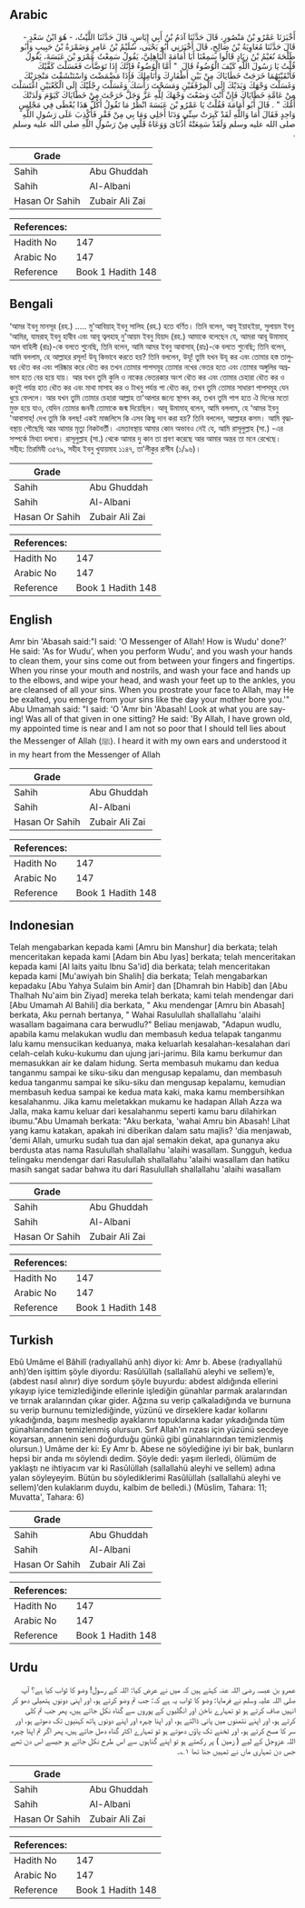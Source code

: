 ## Arabic


<div dir="rtl" lang="ar" style={{fontSize:'larger',backgroundColor:'#f8f9fa',padding:20}}>
أَخْبَرَنَا عَمْرُو بْنُ مَنْصُورٍ، قَالَ حَدَّثَنَا آدَمُ بْنُ أَبِي إِيَاسٍ، قَالَ حَدَّثَنَا اللَّيْثُ، - هُوَ ابْنُ سَعْدٍ - قَالَ حَدَّثَنَا مُعَاوِيَةُ بْنُ صَالِحٍ، قَالَ أَخْبَرَنِي أَبُو يَحْيَى، سُلَيْمُ بْنُ عَامِرٍ وَضَمْرَةُ بْنُ حَبِيبٍ وَأَبُو طَلْحَةَ نُعَيْمُ بْنُ زِيَادٍ قَالُوا سَمِعْنَا أَبَا أُمَامَةَ الْبَاهِلِيَّ، يَقُولُ سَمِعْتُ عَمْرَو بْنَ عَبَسَةَ، يَقُولُ قُلْتُ يَا رَسُولَ اللَّهِ كَيْفَ الْوُضُوءُ قَالَ ‏ "‏ أَمَّا الْوُضُوءُ فَإِنَّكَ إِذَا تَوَضَّأْتَ فَغَسَلْتَ كَفَّيْكَ فَأَنْقَيْتَهُمَا خَرَجَتْ خَطَايَاكَ مِنْ بَيْنِ أَظْفَارِكَ وَأَنَامِلِكَ فَإِذَا مَضْمَضْتَ وَاسْتَنْشَقْتَ مَنْخِرَيْكَ وَغَسَلْتَ وَجْهَكَ وَيَدَيْكَ إِلَى الْمِرْفَقَيْنِ وَمَسَحْتَ رَأْسَكَ وَغَسَلْتَ رِجْلَيْكَ إِلَى الْكَعْبَيْنِ اغْتَسَلْتَ مِنْ عَامَّةِ خَطَايَاكَ فَإِنْ أَنْتَ وَضَعْتَ وَجْهَكَ لِلَّهِ عَزَّ وَجَلَّ خَرَجْتَ مِنْ خَطَايَاكَ كَيَوْمَ وَلَدَتْكَ أُمُّكَ ‏"‏ ‏.‏ قَالَ أَبُو أُمَامَةَ فَقُلْتُ يَا عَمْرُو بْنَ عَبَسَةَ انْظُرْ مَا تَقُولُ أَكُلُّ هَذَا يُعْطَى فِي مَجْلِسٍ وَاحِدٍ فَقَالَ أَمَا وَاللَّهِ لَقَدْ كَبِرَتْ سِنِّي وَدَنَا أَجَلِي وَمَا بِي مِنْ فَقْرٍ فَأَكْذِبَ عَلَى رَسُولِ اللَّهِ صلى الله عليه وسلم وَلَقَدْ سَمِعَتْهُ أُذُنَاىَ وَوَعَاهُ قَلْبِي مِنْ رَسُولِ اللَّهِ صلى الله عليه وسلم ‏.‏
</div>
<div style={{backgroundColor:'#f8f9fa',padding:20, marginBottom: 10}}><table> <thead> <tr> <th>Grade</th> <th></th> </tr> </thead> <tbody> <tr><td>Sahih</td><td>Abu Ghuddah</td></tr><tr><td>Sahih</td><td>Al-Albani</td></tr><tr><td>Hasan Or Sahih</td><td>Zubair Ali Zai</td></tr></tbody></table><table> <thead> <tr> <th>References:</th> <th></th> </tr> </thead> <tbody><tr><td>Hadith No</td><td>147</td></tr><tr><td>Arabic No</td><td>147</td></tr><tr><td>Reference</td><td>Book 1 Hadith 148</td></tr></tbody></table></div>

## Bengali


<div dir="ltr" lang="bn" style={{fontSize:'larger',backgroundColor:'#f8f9fa',padding:20}}>
‘আমর ইবনু মানসূর (রহ.) ..... মু'আবিয়াহ্ ইবনু সালিহ (রহ.) হতে বর্ণিত। তিনি বলেন, আবূ ইয়াহইয়া, সুলায়ম ইবনু ‘আমির, যামরাহ্ ইবনু হাবীব এবং আবূ ত্বলহাহ্ নু'আয়ম ইবনু যিয়াদ (রহ.) আমাকে বলেছেন যে, আমরা আবূ উমামাহ্ আল বাহিলী (রাঃ)-কে বলতে শুনেছি, তিনি বলেন, আমি আমর ইবনু আবাসাহ্ (রাঃ)-কে বলতে শুনেছি; তিনি বলেন, আমি বললাম, হে আল্লাহর রসূল! উযূ কিভাবে করতে হয়? তিনি বললেন, উযূ! তুমি যখন উযূ কর এবং তোমার হস্ত তালুদ্বয় ধৌত কর এবং পরিষ্কার করে ধৌত কর তখন তোমার পাপসমূহ তোমার নখের ভেতর হতে এবং তোমার অঙ্গুলির অগ্রভাগ হতে বের হয়ে যায়। আর যখন তুমি কুলি ও নাকের ভেতরকার অংশ ধৌত কর এবং তোমার চেহারা ধৌত কর ও কনুই পর্যন্ত হাত ধৌত কর এবং মাথা মাসাহ কর ও টাখনু পর্যন্ত পা ধৌত কর, তখন তুমি তোমার সাধারণ পাপসমূহ যেন ধুয়ে ফেললে। আর যখন তুমি তোমার চেহারা আল্লাহ তা'আলার জন্যে স্থাপন কর, তখন তুমি পাপ হতে ঐ দিনের মতো মুক্ত হয়ে যাও, যেদিন তোমার জননী তোমাকে জন্ম দিয়েছিল। আবূ উমামাহ্ বলেন, আমি বললাম, হে ‘আমর ইবনু 'আবাসাহ্! দেখ তুমি কি বলছ! একই মাজলিসে কি এসব কিছু দান করা হয়? তিনি বললেন, আল্লাহর কসম। আমি বৃদ্ধাবস্থায় পৌছেছি আর আমার মৃত্যু নিকটবর্তী। এমতাবস্থায় আমার কোন অভাবও নেই যে, আমি রাসূলুল্লাহ (সা.) -এর সম্পর্কে মিথ্যা বলবো। রাসূলুল্লাহ (সা.) থেকে আমার দু কান তা শ্রবণ করেছে আর আমার অন্তর তা মনে রেখেছে। সহীহ: তিরমিযী ৩৫৭৯, সহীহ ইবনু খুযায়মাহ ১১৪৭, তা'লীকুর রাগীব (১/৯৬)।
</div>
<div style={{backgroundColor:'#f8f9fa',padding:20, marginBottom: 10}}><table> <thead> <tr> <th>Grade</th> <th></th> </tr> </thead> <tbody> <tr><td>Sahih</td><td>Abu Ghuddah</td></tr><tr><td>Sahih</td><td>Al-Albani</td></tr><tr><td>Hasan Or Sahih</td><td>Zubair Ali Zai</td></tr></tbody></table><table> <thead> <tr> <th>References:</th> <th></th> </tr> </thead> <tbody><tr><td>Hadith No</td><td>147</td></tr><tr><td>Arabic No</td><td>147</td></tr><tr><td>Reference</td><td>Book 1 Hadith 148</td></tr></tbody></table></div>

## English


<div dir="ltr" lang="en" style={{fontSize:'larger',backgroundColor:'#f8f9fa',padding:20}}>
Amr bin 'Abasah said:"I said: 'O Messenger of Allah! How is Wudu' done?' He said: 'As for Wudu', when you perform Wudu', and you wash your hands to clean them, your sins come out from between your fingers and fingertips. When you rinse your mouth and nostrils, and wash your face and hands up to the elbows, and wipe your head, and wash your feet up to the ankles, you are cleansed of all your sins. When you prostrate your face to Allah, may He be exalted, you emerge from your sins like the day your mother bore you.'" Abu Umamah said: "I said: 'O 'Amr bin 'Abasah! Look at what you are saying! Was all of that given in one sitting? He said: 'By Allah, I have grown old, my appointed time is near and I am not so poor that I should tell lies about the Messenger of Allah (ﷺ). I heard it with my own ears and understood it in my heart from the Messenger of Allah
</div>
<div style={{backgroundColor:'#f8f9fa',padding:20, marginBottom: 10}}><table> <thead> <tr> <th>Grade</th> <th></th> </tr> </thead> <tbody> <tr><td>Sahih</td><td>Abu Ghuddah</td></tr><tr><td>Sahih</td><td>Al-Albani</td></tr><tr><td>Hasan Or Sahih</td><td>Zubair Ali Zai</td></tr></tbody></table><table> <thead> <tr> <th>References:</th> <th></th> </tr> </thead> <tbody><tr><td>Hadith No</td><td>147</td></tr><tr><td>Arabic No</td><td>147</td></tr><tr><td>Reference</td><td>Book 1 Hadith 148</td></tr></tbody></table></div>

## Indonesian


<div dir="ltr" lang="id" style={{fontSize:'larger',backgroundColor:'#f8f9fa',padding:20}}>
Telah mengabarkan kepada kami [Amru bin Manshur] dia berkata; telah menceritakan kepada kami [Adam bin Abu Iyas] berkata; telah menceritakan kepada kami [Al laits yaitu Ibnu Sa'id] dia berkata; telah menceritakan kepada kami [Mu'awiyah bin Shalih] dia berkata; Telah mengabarkan kepadaku [Abu Yahya Sulaim bin Amir] dan [Dhamrah bin Habib] dan [Abu Thalhah Nu'aim bin Ziyad] mereka telah berkata; kami telah mendengar dari [Abu Umamah Al Bahili] dia berkata, " Aku mendengar [Amru bin Abasah] berkata, Aku pernah bertanya, " Wahai Rasulullah shallallahu 'alaihi wasallam bagaimana cara berwudlu?" Beliau menjawab, "Adapun wudlu, apabila kamu melakukan wudlu dan membasuh kedua telapak tanganmu lalu kamu mensucikan keduanya, maka keluarlah kesalahan-kesalahan dari celah-celah kuku-kukumu dan ujung jari-jarimu. Bila kamu berkumur dan memasukkan air ke dalam hidung. Serta membasuh mukamu dan kedua tanganmu sampai ke siku-siku dan mengusap kepalamu, dan membasuh kedua tanganmu sampai ke siku-siku dan mengusap kepalamu, kemudian membasuh kedua sampai ke kedua mata kaki, maka kamu membersihkan kesalahanmu. Jika kamu meletakkan mukamu ke hadapan Allah Azza wa Jalla, maka kamu keluar dari kesalahanmu seperti kamu baru dilahirkan ibumu."Abu Umamah berkata: "Aku berkata, 'wahai Amru bin Abasah! Lihat yang kamu katakan, apakah ini diberikan dalam satu majlis? 'dia menjawab, 'demi Allah, umurku sudah tua dan ajal semakin dekat, apa gunanya aku berdusta atas nama Rasulullah shallallahu 'alaihi wasallam. Sungguh, kedua telingaku mendengar dari Rasulullah shallallahu 'alaihi wasallam dan hatiku masih sangat sadar bahwa itu dari Rasulullah shallallahu 'alaihi wasallam
</div>
<div style={{backgroundColor:'#f8f9fa',padding:20, marginBottom: 10}}><table> <thead> <tr> <th>Grade</th> <th></th> </tr> </thead> <tbody> <tr><td>Sahih</td><td>Abu Ghuddah</td></tr><tr><td>Sahih</td><td>Al-Albani</td></tr><tr><td>Hasan Or Sahih</td><td>Zubair Ali Zai</td></tr></tbody></table><table> <thead> <tr> <th>References:</th> <th></th> </tr> </thead> <tbody><tr><td>Hadith No</td><td>147</td></tr><tr><td>Arabic No</td><td>147</td></tr><tr><td>Reference</td><td>Book 1 Hadith 148</td></tr></tbody></table></div>

## Turkish


<div dir="ltr" lang="tr" style={{fontSize:'larger',backgroundColor:'#f8f9fa',padding:20}}>
Ebû Umâme el Bâhilî (radıyallahü anh) diyor ki: Amr b. Abese (radıyallahü anh)’den işittim şöyle diyordu: Rasûlüllah (sallallahü aleyhi ve sellem)’e, (abdest nasıl alınır) diye sordum şöyle buyurdu: abdest aldığında ellerini yıkayıp iyice temizlediğinde ellerinle işlediğin günahlar parmak aralarından ve tırnak aralarından çıkar gider. Ağzına su verip çalkaladığında ve burnuna su verip burnunu temizlediğinde, yüzünü ve dirseklere kadar kollarını yıkadığında, başını meshedip ayaklarını topuklarına kadar yıkadığında tüm günahlarından temizlenmiş olursun. Sırf Allah’ın rızası için yüzünü secdeye koyarsan, annenin seni doğurduğu günkü gibi günahlarından temizlenmiş olursun.) Umâme der ki: Ey Amr b. Abese ne söylediğine iyi bir bak, bunların hepsi bir anda mı söylendi dedim. Şöyle dedi: yaşım ilerledi, ölümüm de yaklaştı ne ihtiyacım var ki Rasûlüllah (sallallahü aleyhi ve sellem) adına yalan söyleyeyim. Bütün bu söylediklerimi Rasûlüllah (sallallahü aleyhi ve sellem)’den kulaklarım duydu, kalbim de belledi.) (Müslim, Tahara: 11; Muvatta', Tahara: 6)
</div>
<div style={{backgroundColor:'#f8f9fa',padding:20, marginBottom: 10}}><table> <thead> <tr> <th>Grade</th> <th></th> </tr> </thead> <tbody> <tr><td>Sahih</td><td>Abu Ghuddah</td></tr><tr><td>Sahih</td><td>Al-Albani</td></tr><tr><td>Hasan Or Sahih</td><td>Zubair Ali Zai</td></tr></tbody></table><table> <thead> <tr> <th>References:</th> <th></th> </tr> </thead> <tbody><tr><td>Hadith No</td><td>147</td></tr><tr><td>Arabic No</td><td>147</td></tr><tr><td>Reference</td><td>Book 1 Hadith 148</td></tr></tbody></table></div>

## Urdu


<div dir="rtl" lang="ur" style={{fontSize:'larger',backgroundColor:'#f8f9fa',padding:20}}>
عمرو بن عبسہ رضی اللہ عنہ کہتے ہیں کہ میں نے عرض کیا: اللہ کے رسول! وضو کا ثواب کیا ہے؟ آپ صلی اللہ علیہ وسلم نے فرمایا: وضو کا ثواب یہ ہے کہ: جب تم وضو کرتے ہو، اور اپنی دونوں ہتھیلی دھو کر انہیں صاف کرتے ہو تو تمہارے ناخن اور انگلیوں کے پوروں سے گناہ نکل جاتے ہیں، پھر جب تم کلی کرتے ہو، اور اپنے نتھنوں میں پانی ڈالتے ہو، اور اپنا چہرہ اور اپنے دونوں ہاتھ کہنیوں تک دھوتے ہو، اور سر کا مسح کرتے ہو، اور ٹخنے تک پاؤں دھوتے ہو تو تمہارے اکثر گناہ دھل جاتے ہیں، پھر اگر تم اپنا چہرہ اللہ عزوجل کے لیے ( زمین ) پر رکھتے ہو تو اپنے گناہوں سے اس طرح نکل جاتے ہو جیسے اس دن تھے جس دن تمہاری ماں نے تمہیں جنا تھا ۱؎۔
</div>
<div style={{backgroundColor:'#f8f9fa',padding:20, marginBottom: 10}}><table> <thead> <tr> <th>Grade</th> <th></th> </tr> </thead> <tbody> <tr><td>Sahih</td><td>Abu Ghuddah</td></tr><tr><td>Sahih</td><td>Al-Albani</td></tr><tr><td>Hasan Or Sahih</td><td>Zubair Ali Zai</td></tr></tbody></table><table> <thead> <tr> <th>References:</th> <th></th> </tr> </thead> <tbody><tr><td>Hadith No</td><td>147</td></tr><tr><td>Arabic No</td><td>147</td></tr><tr><td>Reference</td><td>Book 1 Hadith 148</td></tr></tbody></table></div>